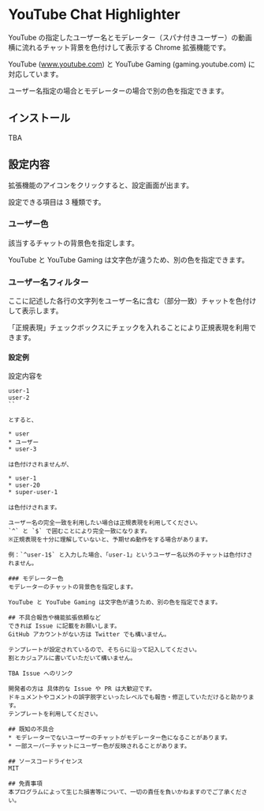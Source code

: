 # YouTube Chat Highlighter
YouTube の指定したユーザー名とモデレーター（スパナ付きユーザー）の動画横に流れるチャット背景を色付けして表示する Chrome 拡張機能です。

YouTube (www.youtube.com) と YouTube Gaming (gaming.youtube.com) に対応しています。

ユーザー名指定の場合とモデレーターの場合で別の色を指定できます。

## インストール
TBA

## 設定内容
拡張機能のアイコンをクリックすると、設定画面が出ます。

設定できる項目は 3 種類です。

### ユーザー色
該当するチャットの背景色を指定します。

YouTube と YouTube Gaming は文字色が違うため、別の色を指定できます。

### ユーザー名フィルター
ここに記述した各行の文字列をユーザー名に含む（部分一致）チャットを色付けして表示します。

「正規表現」チェックボックスにチェックを入れることにより正規表現を利用できます。

#### 設定例
設定内容を

```
user-1
user-2
``

とすると、

* user
* ユーザー
* user-3

は色付けされませんが、

* user-1
* user-20
* super-user-1

は色付けされます。

ユーザー名の完全一致を利用したい場合は正規表現を利用してください。
`^` と `$` で囲むことにより完全一致になります。
※正規表現を十分に理解していないと、予期せぬ動作をする場合があります。

例：`^user-1$` と入力した場合、「user-1」というユーザー名以外のチャットは色付けされません。

### モデレーター色
モデレーターのチャットの背景色を指定します。

YouTube と YouTube Gaming は文字色が違うため、別の色を指定できます。

## 不具合報告や機能拡張依頼など
できれば Issue に記載をお願いします。
GitHub アカウントがない方は Twitter でも構いません。

テンプレートが設定されているので、そちらに沿って記入してください。
割とカジュアルに書いていただいて構いません。

TBA Issue へのリンク

開発者の方は 具体的な Issue や PR は大歓迎です。
ドキュメントやコメントの誤字脱字といったレベルでも報告・修正していただけると助かります。
テンプレートを利用してください。

## 既知の不具合
* モデレーターでないユーザーのチャットがモデレーター色になることがあります。
* 一部スーパーチャットにユーザー色が反映されることがあります。

## ソースコードライセンス
MIT

## 免責事項
本プログラムによって生じた損害等について、一切の責任を負いかねますのでご了承ください。

